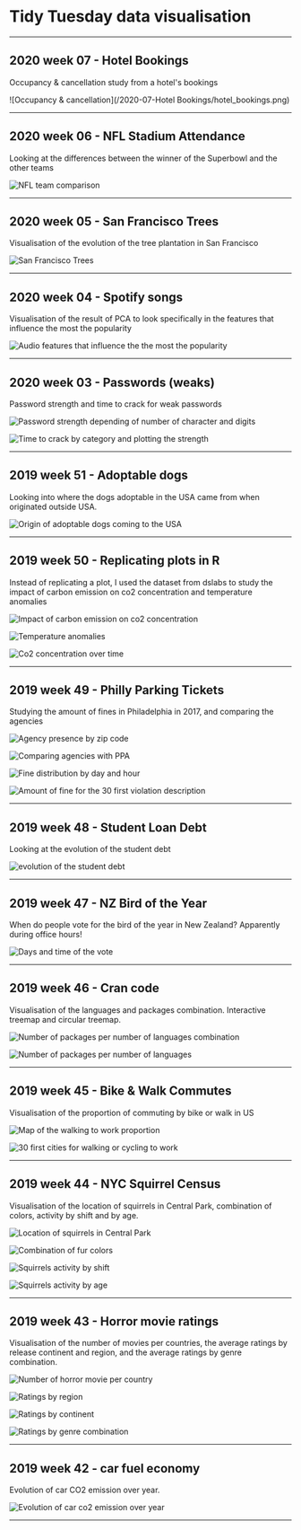 # Tidy Tuesday data visualisation

----

## 2020 week 07 - Hotel Bookings

Occupancy & cancellation study from a hotel's bookings

![Occupancy & cancellation](/2020-07-Hotel Bookings/hotel_bookings.png)


----

## 2020 week 06 - NFL Stadium Attendance

Looking at the differences between the winner of the Superbowl and the other teams

![NFL team comparison](/2020-06-NFL-stadium-attendance/NFL_team_perf.png)


----

## 2020 week 05 - San Francisco Trees

Visualisation of the evolution of the tree plantation in San Francisco

![San Francisco Trees](/2020-05-San-Francisco-trees/sf_trees.png)

----

## 2020 week 04 - Spotify songs

Visualisation of the result of PCA to look specifically in the features that influence the most the popularity

![Audio features that influence the the most the popularity](/2020-04-song-genres/song_popularity_pca.png)

----

## 2020 week 03 - Passwords (weaks)

Password strength and time to crack for weak passwords

![Password strength depending of number of character and digits](/2020-03-passwords/password_strength.png)

![Time to crack by category and plotting the strength](/2020-03-passwords/crack_strength.png)


----

## 2019 week 51 - Adoptable dogs

Looking into where the dogs adoptable in the USA came from when originated outside USA.

![Origin of adoptable dogs coming to the USA](/2019-51-adoptable-dogs/origin_of_dogs.png)


----

## 2019 week 50 - Replicating plots in R

Instead of replicating a plot, I used the dataset from dslabs to study the impact of carbon emission on co2 concentration and temperature anomalies

![Impact of carbon emission on co2 concentration](/2019-50-Replicating-plots/impact_carbon_emissions.png)

![Temperature anomalies](/2019-50-Replicating-plots/temp_anomalies.png)

![Co2 concentration over time](/2019-50-Replicating-plots/co2_concentration.png)

----

## 2019 week 49 - Philly Parking Tickets

Studying the amount of fines in Philadelphia in 2017, and comparing the agencies

![Agency presence by zip code](/2019-49-Philly-parking-tickets/agency_presence.png)

![Comparing agencies with PPA](/2019-49-Philly-parking-tickets/comparing_agencies.png)

![Fine distribution by day and hour](/2019-49-Philly-parking-tickets/fine_value_distr.png)

![Amount of fine for the 30 first violation description](/2019-49-Philly-parking-tickets/amount_30_violation.png)

----

## 2019 week 48 - Student Loan Debt

Looking at the evolution of the student debt

![evolution of the student debt](/2019-48-student-loan-debt/evolution_student_debt.png)

----

## 2019 week 47 - NZ Bird of the Year

When do people vote for the bird of the year in New Zealand? Apparently during office hours!

![Days and time of the vote](/2019-47-NZ-bird-of-year/votes_per_days_and_hours.png)

----

## 2019 week 46 - Cran code

Visualisation of the languages and packages combination. Interactive treemap and circular treemap.

![Number of packages per number of languages combination](/2019-46-CRAN-code/num_packages_per_language_combination.png)

![Number of packages per number of languages](/2019-46-CRAN-code/num_packages_per_num_languages.png)

----

## 2019 week 45 - Bike & Walk Commutes

Visualisation of the proportion of commuting by bike or walk in US

![Map of the walking to work proportion](/2019-45-bike-walk-commutes/map_commute_city.png)

![30 first cities for  walking or cycling to work](/2019-45-bike-walk-commutes/30_first_cities.png)

----

## 2019 week 44 - NYC Squirrel Census

Visualisation of the location of squirrels in Central Park, combination of colors, activity by shift and by age.

![Location of squirrels in Central Park](/2019-44-NYC-squirrel-census/location_by_color.png)

![Combination of fur colors](/2019-44-NYC-squirrel-census/combination_color.png)

![Squirrels activity by shift](/2019-44-NYC-squirrel-census/activity_by_shift.png)

![Squirrels activity by age](/2019-44-NYC-squirrel-census/activity_by_age.png)

----

## 2019 week 43 - Horror movie ratings

Visualisation of the number of movies per countries, the average ratings by release continent and region, and the average ratings by genre combination.

![Number of horror movie per country](/2019-43-horror-movie-ratings/movies_country.png)

![Ratings by region](/2019-43-horror-movie-ratings/ratings_by_region.png)

![Ratings by continent](/2019-43-horror-movie-ratings/ratings_by_continent.png)

![Ratings by genre combination](/2019-43-horror-movie-ratings/ratings_by_genre.png)

----

## 2019 week 42 - car fuel economy

Evolution of car CO2 emission over year.

![Evolution of car co2 emission over year](/2019-42-car-fuel-economy/evolution_co2_year.png)

----


